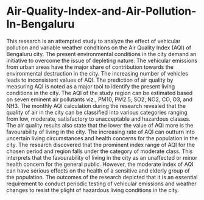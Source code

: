 # Air-Quality-Index-and-Air-Pollution-In-Bengaluru

This research is an attempted study to analyze the effect of vehicular pollution and variable weather conditions on the Air Quality Index (AQI) of Bengaluru city. The present environmental conditions in the city demand an initiative to overcome the issue of depleting nature. The vehicular emissions from urban areas have the major share of contribution towards the environmental destruction in the city. The increasing number of vehicles leads to inconsistent values of AQI. The prediction of air quality by measuring AQI is noted as a major tool to identify the present living conditions in the city. The AQI of the study region can be estimated based on seven eminent air pollutants viz., PM10, PM2.5, SO2, NO2, CO, O3, and NH3. The monthly AQI calculation during the research revealed that the quality of air in the city can be classified into various categories ranging from low, moderate, satisfactory to unacceptable and hazardous classes. The air quality results also state that the lower the value of AQI more is the favourability of living in the city. The increasing rate of AQI can outturn into uncertain living circumstances and health concerns for the population in the city. The research discovered that the prominent index range of AQI for the chosen period and region falls under the category of moderate class. This interprets that the favourability of living in the city as an unaffected or minor health concern for the general public. However, the moderate index of AQI can have serious effects on the health of a sensitive and elderly group of the population. The outcomes of the research depicted that it is an essential requirement to conduct periodic testing of vehicular emissions and weather changes to resist the plight of hazardous living conditions in the city.
